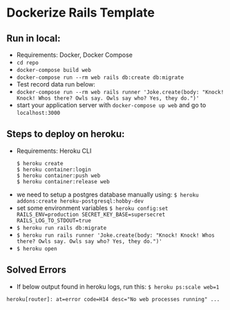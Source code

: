 # Dockerize Rails Template

## Run in local:
- Requirements: Docker, Docker Compose
- `cd repo`
- `docker-compose build web`
- `docker-compose run --rm web rails db:create db:migrate`
- Test record data run below:
- `docker-compose run --rm web rails runner 'Joke.create(body: "Knock! Knock! Whos there? Owls say. Owls say who? Yes, they do.")'`
- start your application server with `docker-compose up web` and go to `localhost:3000`

## Steps to deploy on heroku:
- Requirements: Heroku CLI
  ```
  $ heroku create
  $ heroku container:login
  $ heroku container:push web
  $ heroku container:release web
  ```
- we need to setup a postgres database manually using:
  `$ heroku addons:create heroku-postgresql:hobby-dev`
- set some environment variables
  `$ heroku config:set RAILS_ENV=production SECRET_KEY_BASE=supersecret RAILS_LOG_TO_STDOUT=true`
- `$ heroku run rails db:migrate`
- `$ heroku run rails runner 'Joke.create(body: "Knock! Knock! Whos there? Owls say. Owls say who? Yes, they do.")'`
- `$ heroku open`

## Solved Errors
- If below output found in heroku logs, run this: `$ heroku ps:scale web=1`
```
heroku[router]: at=error code=H14 desc="No web processes running" ...
```
